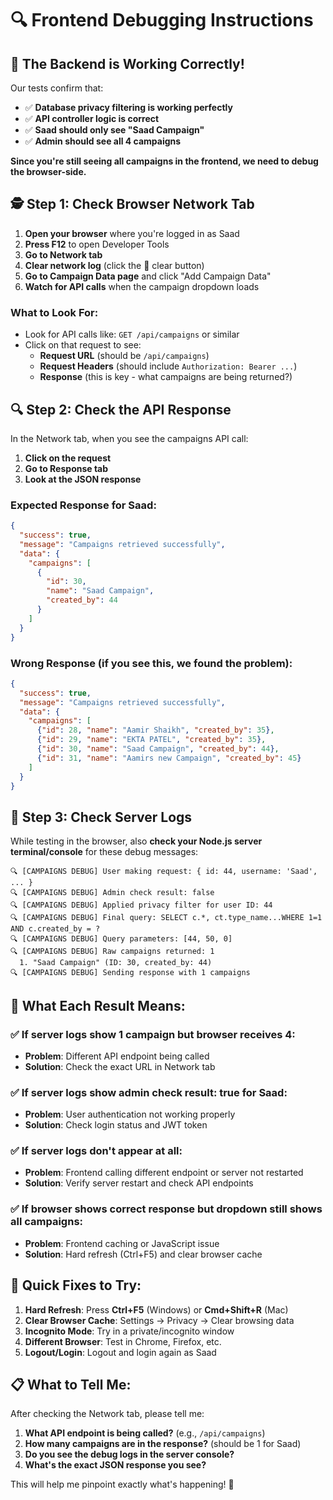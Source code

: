 # 🔍 Frontend Debugging Instructions

## 🎯 The Backend is Working Correctly!

Our tests confirm that:
- ✅ **Database privacy filtering is working perfectly**
- ✅ **API controller logic is correct** 
- ✅ **Saad should only see "Saad Campaign"**
- ✅ **Admin should see all 4 campaigns**

**Since you're still seeing all campaigns in the frontend, we need to debug the browser-side.**

## 🕵️ Step 1: Check Browser Network Tab

1. **Open your browser** where you're logged in as Saad
2. **Press F12** to open Developer Tools
3. **Go to Network tab**
4. **Clear network log** (click the 🚫 clear button)
5. **Go to Campaign Data page** and click "Add Campaign Data"
6. **Watch for API calls** when the campaign dropdown loads

### What to Look For:
- Look for API calls like: `GET /api/campaigns` or similar
- Click on that request to see:
  - **Request URL** (should be `/api/campaigns`)
  - **Request Headers** (should include `Authorization: Bearer ...`)
  - **Response** (this is key - what campaigns are being returned?)

## 🔍 Step 2: Check the API Response

In the Network tab, when you see the campaigns API call:

1. **Click on the request**
2. **Go to Response tab**
3. **Look at the JSON response**

### Expected Response for Saad:
```json
{
  "success": true,
  "message": "Campaigns retrieved successfully",
  "data": {
    "campaigns": [
      {
        "id": 30,
        "name": "Saad Campaign",
        "created_by": 44
      }
    ]
  }
}
```

### Wrong Response (if you see this, we found the problem):
```json
{
  "success": true,
  "message": "Campaigns retrieved successfully", 
  "data": {
    "campaigns": [
      {"id": 28, "name": "Aamir Shaikh", "created_by": 35},
      {"id": 29, "name": "EKTA PATEL", "created_by": 35},
      {"id": 30, "name": "Saad Campaign", "created_by": 44},
      {"id": 31, "name": "Aamirs new Campaign", "created_by": 45}
    ]
  }
}
```

## 🔧 Step 3: Check Server Logs

While testing in the browser, also **check your Node.js server terminal/console** for these debug messages:

```
🔍 [CAMPAIGNS DEBUG] User making request: { id: 44, username: 'Saad', ... }
🔍 [CAMPAIGNS DEBUG] Admin check result: false
🔍 [CAMPAIGNS DEBUG] Applied privacy filter for user ID: 44
🔍 [CAMPAIGNS DEBUG] Final query: SELECT c.*, ct.type_name...WHERE 1=1 AND c.created_by = ?
🔍 [CAMPAIGNS DEBUG] Query parameters: [44, 50, 0]
🔍 [CAMPAIGNS DEBUG] Raw campaigns returned: 1
  1. "Saad Campaign" (ID: 30, created_by: 44)
🔍 [CAMPAIGNS DEBUG] Sending response with 1 campaigns
```

## 🎯 What Each Result Means:

### ✅ If server logs show 1 campaign but browser receives 4:
- **Problem**: Different API endpoint being called
- **Solution**: Check the exact URL in Network tab

### ✅ If server logs show admin check result: true for Saad:
- **Problem**: User authentication not working properly
- **Solution**: Check login status and JWT token

### ✅ If server logs don't appear at all:
- **Problem**: Frontend calling different endpoint or server not restarted
- **Solution**: Verify server restart and check API endpoints

### ✅ If browser shows correct response but dropdown still shows all campaigns:
- **Problem**: Frontend caching or JavaScript issue
- **Solution**: Hard refresh (Ctrl+F5) and clear browser cache

## 🚨 Quick Fixes to Try:

1. **Hard Refresh**: Press **Ctrl+F5** (Windows) or **Cmd+Shift+R** (Mac)
2. **Clear Browser Cache**: Settings → Privacy → Clear browsing data
3. **Incognito Mode**: Try in a private/incognito window
4. **Different Browser**: Test in Chrome, Firefox, etc.
5. **Logout/Login**: Logout and login again as Saad

## 📋 What to Tell Me:

After checking the Network tab, please tell me:

1. **What API endpoint is being called?** (e.g., `/api/campaigns`)
2. **How many campaigns are in the response?** (should be 1 for Saad)
3. **Do you see the debug logs in the server console?**
4. **What's the exact JSON response you see?**

This will help me pinpoint exactly what's happening! 🎯
